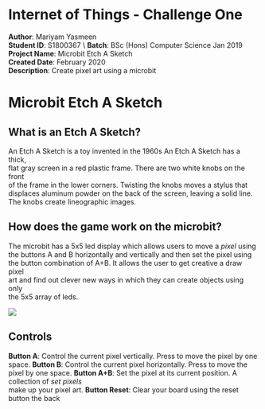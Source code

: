 # Internet of Things - Challenge One

**Author**: Mariyam Yasmeen\
**Student ID**: S1800367 \ 
**Batch**: BSc (Hons) Computer Science Jan 2019\
**Project Name**: Microbit Etch A Sketch\
**Created Date**: February 2020\
**Description**: Create pixel art using a microbit

# Microbit Etch A Sketch

## What is an Etch A Sketch?
An Etch A Sketch is a toy invented in the 1960s An Etch A Sketch has a thick,\
flat gray screen in a red plastic frame. There are two white knobs on the front\
of the frame in the lower corners. Twisting the knobs moves a stylus that\
displaces aluminum powder on the back of the screen, leaving a solid line. \
The knobs create lineographic images.

## How does the game work on the microbit?
The microbit has a 5x5 led display which allows users to move a *pixel* using\
the buttons A and B horizontally and vertically and then set the pixel using\
the button combination of A+B. It allows the user to get creative a draw pixel\
art and find out clever new ways in which they can create objects using only\
the 5x5 array of leds.

![](https://gitlab.uwe.ac.uk/m2-yasmeen/iot-challenge-1/raw/master/Img/br.jpg)

## Controls

**Button A**: Control the current pixel vertically. Press to move the pixel by one space.
**Button B**: Control the current pixel horizontally. Press to move the pixel by one space.
**Button A+B**: Set the pixel at its current position. A collection of *set pixels*\
                make up your pixel art.
**Button Reset**: Clear your board using the reset button the back
